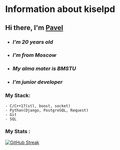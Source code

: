 # Information about kiselpd

## Hi there, I'm [Pavel](https://vk.com/pkiselev0)
 
- ### *I'm 20 years old*
- ### *I'm from Moscow*
- ### *My alma mater is BMSTU*
- ### *I'm junior developer*

### My Stack:
````
- C/C++17(stl, boost, socket)
- Python(Django, PostgreSQL, Request)
- Git
- SQL
````
### My Stats :

[![GitHub Streak](http://github-readme-streak-stats.herokuapp.com?user=kiselpd&theme=blond)](https://git.io/streak-stats)
